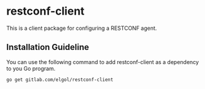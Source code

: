 # restconf-client
This is a client package for configuring a RESTCONF agent.

## Installation Guideline
You can use the following command to add restconf-client as a dependency to you Go program.
```
go get gitlab.com/elgol/restconf-client
```
